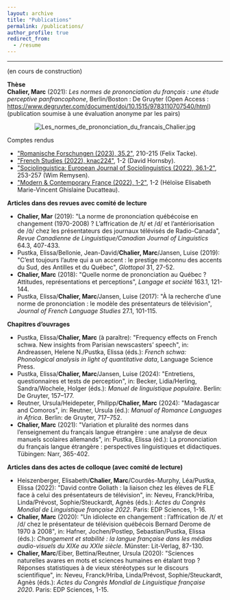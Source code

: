 ```yaml
---
layout: archive
title: "Publications"
permalink: /publications/
author_profile: true
redirect_from:
  - /resume
---
```

---
(en cours de construction)

**Thèse**
<br><b>Chalier, Marc</b> (2021): <i>Les normes de prononciation du français : une étude perceptive panfrancophone</i>, Berlin/Boston : De Gruyter (Open Access : https://www.degruyter.com/document/doi/10.1515/9783110707540/html)
<br>(publication soumise à une évaluation anonyme par les pairs)

<center> <img src="https://studip.uni-passau.de/studip/sendfile.php?type=0&amp;file_id=2fb46abb9e8bde242bff96f3f5fd142f&amp;file_name=Les_normes_de_prononciation_du_francais_Chalier.jpg" alt="Les_normes_de_prononciation_du_francais_Chalier.jpg"> </center>

Comptes rendus
* <a href="https://www.klostermann.de/epages/63574303.sf/de_DE/?ObjectPath=/Shops/63574303/Products/4004">"Romanische Forschungen (2023), 35.2"</a>, 210-215 (Felix Tacke).
* <a href="https://academic.oup.com/fs/article-abstract/77/1/158/6927035?redirectedFrom=fulltext">"French Studies (2022), knac224"</a>, 1-2 (David Hornsby).
* <a href="https://www.usherbrooke.ca/crifuq/fileadmin/sites/crifuq/uploads/Remysen-2022__cr_Chalier_.pdf">"Sociolinguistica: European Journal of Sociolinguistics (2022), 36.1-2"</a>, 253-257 (Wim Remysen).
* <a href="https://www.tandfonline.com/doi/full/10.1080/09639489.2022.2047625?needAccess=true">"Modern & Contemporary France (2022), 1-2"</a>, 1-2 (Héloïse Elisabeth Marie-Vincent Ghislaine Ducatteau).

**Articles dans des revues avec comité de lecture**
* <b>Chalier, Mar</b> (2019): "La norme de prononciation québécoise en changement (1970-2008) ? L’affrication de /t/ et /d/ et l’antériorisation de /ɑ̃/ chez les présentateurs des journaux télévisés de Radio-Canada", <i>Revue Canadienne de Linguistique/Canadian Journal of Linguistics</i> 64.3, 407-433.
* Pustka, Elissa/Bellonie, Jean-David/<b>Chalier, Marc</b>/Jansen, Luise (2019): "C’est toujours l’autre qui a un accent : le prestige méconnu des accents du Sud, des Antilles et du Québec", <i>Glottopol</i> 31, 27-52.
* <b>Chalier, Marc</b> (2018): "Quelle norme de prononciation au Québec ? Attitudes, représentations et perceptions", <i>Langage et société</i> 163.1, 121-144.
* Pustka, Elissa/<b>Chalier, Marc</b>/Jansen, Luise (2017): "À la recherche d’une norme de prononciation : le modèle des présentateurs de télévision", <i>Journal of French Language Studies</i> 27.1, 101-115.

**Chapitres d’ouvrages**
* Pustka, Elissa/<b>Chalier, Marc</b> (à paraître): "Frequency effects on French schwa. New insights from Parisian newscasters’ speech", in: Andreassen, Helene N./Pustka, Elissa (éds.): <i>French schwa: Phonological analysis in light of quantitative data</i>, Language Science Press.
* Pustka, Elissa/<b>Chalier, Marc</b>/Jansen, Luise (2024): "Entretiens, questionnaires et tests de perception", in: Becker, Lidia/Herling, Sandra/Wochele, Holger (éds.): <i>Manuel de linguistique populaire</i>. Berlin: De Gruyter, 157–177.
* Reutner, Ursula/Heidepeter, Philipp/<b>Chalier, Marc</b> (2024): "Madagascar and Comoros", in: Reutner, Ursula (éd.): <i>Manual of Romance Languages in Africa</i>. Berlin: de Gruyter, 717–752.
* <b>Chalier, Marc</b> (2021): "Variation et pluralité des normes dans l’enseignement du français langue étrangère : une analyse de deux manuels scolaires allemands", in: Pustka, Elissa (éd.): La prononciation du français langue étrangère : perspectives linguistiques et didactiques. Tübingen: Narr, 365-402.

**Articles dans des actes de colloque (avec comité de lecture)**
* Heiszenberger, Elisabeth/<b>Chalier, Marc</b>/Courdès-Murphy, Léa/Pustka, Elissa (2022): "David contre Goliath : la liaison chez les élèves de FLE face à celui des présentateurs de télévision", in: Neveu, Franck/Hriba, Linda/Prévost, Sophie/Steuckardt, Agnès (éds.): <i>Actes du Congrès Mondial de Linguistique française 2022</i>. Paris: EDP Sciences, 1-16.
* <b>Chalier, Marc</b> (2020): "Un idiolecte en changement : l’affrication de /t/ et /d/ chez le présentateur de télévision québécois Bernard Derome de 1970 à 2008", in: Hafner, Jochen/Postlep, Sebastian/Pustka, Elissa (éds.): <i>Changement et stabilité : la langue française dans les médias audio-visuels du XIXe au XXIe siècle</i>. Münster: Lit-Verlag, 87-130.
* <b>Chalier, Marc</b>/Eiber, Bettina/Reutner, Ursula (2020): "Sciences naturelles avares en mots et sciences humaines en étalant trop ? Réponses statistiques à de vieux stéréotypes sur le discours scientifique", in: Neveu, Franck/Hriba, Linda/Prévost, Sophie/Steuckardt, Agnès (éds.): <i>Actes du Congrès Mondial de Linguistique française 2020</i>. Paris: EDP Sciences, 1-15.
